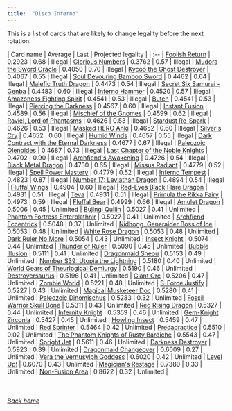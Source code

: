 ```yaml
---
title:  "Disco Inferno"
---
```


This is a list of cards that are likely to change legality before the next rotation.

| Card name | Average | Last | Projected legality |
| :-- |
[Foolish Return](https://db.ygoprodeck.com/card/?search=Foolish%20Return) | 0.2923 | 0.68 | Illegal |
[Glorious Numbers](https://db.ygoprodeck.com/card/?search=Glorious%20Numbers) | 0.3762 | 0.57 | Illegal |
[Mudora the Sword Oracle](https://db.ygoprodeck.com/card/?search=Mudora%20the%20Sword%20Oracle) | 0.4050 | 0.70 | Illegal |
[Kycoo the Ghost Destroyer](https://db.ygoprodeck.com/card/?search=Kycoo%20the%20Ghost%20Destroyer) | 0.4067 | 0.55 | Illegal |
[Soul Devouring Bamboo Sword](https://db.ygoprodeck.com/card/?search=Soul%20Devouring%20Bamboo%20Sword) | 0.4462 | 0.64 | Illegal |
[Malefic Truth Dragon](https://db.ygoprodeck.com/card/?search=Malefic%20Truth%20Dragon) | 0.4473 | 0.54 | Illegal |
[Secret Six Samurai - Genba](https://db.ygoprodeck.com/card/?search=Secret%20Six%20Samurai%20-%20Genba) | 0.4483 | 0.60 | Illegal |
[Inferno Hammer](https://db.ygoprodeck.com/card/?search=Inferno%20Hammer) | 0.4520 | 0.57 | Illegal |
[Amazoness Fighting Spirit](https://db.ygoprodeck.com/card/?search=Amazoness%20Fighting%20Spirit) | 0.4541 | 0.53 | Illegal |
[Buten](https://db.ygoprodeck.com/card/?search=Buten) | 0.4541 | 0.53 | Illegal |
[Piercing the Darkness](https://db.ygoprodeck.com/card/?search=Piercing%20the%20Darkness) | 0.4567 | 0.60 | Illegal |
[Instant Fusion](https://db.ygoprodeck.com/card/?search=Instant%20Fusion) | 0.4589 | 0.56 | Illegal |
[Mischief of the Gnomes](https://db.ygoprodeck.com/card/?search=Mischief%20of%20the%20Gnomes) | 0.4599 | 0.62 | Illegal |
[Raviel, Lord of Phantasms](https://db.ygoprodeck.com/card/?search=Raviel,%20Lord%20of%20Phantasms) | 0.4626 | 0.53 | Illegal |
[Stardust Re-Spark](https://db.ygoprodeck.com/card/?search=Stardust%20Re-Spark) | 0.4626 | 0.53 | Illegal |
[Masked HERO Anki](https://db.ygoprodeck.com/card/?search=Masked%20HERO%20Anki) | 0.4652 | 0.60 | Illegal |
[Silver's Cry](https://db.ygoprodeck.com/card/?search=Silver's%20Cry) | 0.4652 | 0.60 | Illegal |
[Humid Winds](https://db.ygoprodeck.com/card/?search=Humid%20Winds) | 0.4657 | 0.55 | Illegal |
[Dark Contract with the Eternal Darkness](https://db.ygoprodeck.com/card/?search=Dark%20Contract%20with%20the%20Eternal%20Darkness) | 0.4677 | 0.67 | Illegal |
[Paleozoic Olenoides](https://db.ygoprodeck.com/card/?search=Paleozoic%20Olenoides) | 0.4687 | 0.73 | Illegal |
[Last Chapter of the Noble Knights](https://db.ygoprodeck.com/card/?search=Last%20Chapter%20of%20the%20Noble%20Knights) | 0.4702 | 0.90 | Illegal |
[Archfiend's Awakening](https://db.ygoprodeck.com/card/?search=Archfiend's%20Awakening) | 0.4726 | 0.54 | Illegal |
[Black Metal Dragon](https://db.ygoprodeck.com/card/?search=Black%20Metal%20Dragon) | 0.4730 | 0.65 | Illegal |
[Missus Radiant](https://db.ygoprodeck.com/card/?search=Missus%20Radiant) | 0.4779 | 0.52 | Illegal |
[Spell Power Mastery](https://db.ygoprodeck.com/card/?search=Spell%20Power%20Mastery) | 0.4779 | 0.52 | Illegal |
[Inferno Tempest](https://db.ygoprodeck.com/card/?search=Inferno%20Tempest) | 0.4823 | 0.87 | Illegal |
[Number 17: Leviathan Dragon](https://db.ygoprodeck.com/card/?search=Number%2017:%20Leviathan%20Dragon) | 0.4894 | 0.54 | Illegal |
[Fluffal Wings](https://db.ygoprodeck.com/card/?search=Fluffal%20Wings) | 0.4904 | 0.60 | Illegal |
[Red-Eyes Black Flare Dragon](https://db.ygoprodeck.com/card/?search=Red-Eyes%20Black%20Flare%20Dragon) | 0.4931 | 0.51 | Illegal |
[Teva](https://db.ygoprodeck.com/card/?search=Teva) | 0.4931 | 0.51 | Illegal |
[Primula the Rikka Fairy](https://db.ygoprodeck.com/card/?search=Primula%20the%20Rikka%20Fairy) | 0.4973 | 0.59 | Illegal |
[Fluffal Bear](https://db.ygoprodeck.com/card/?search=Fluffal%20Bear) | 0.4999 | 0.66 | Illegal |
[Amulet Dragon](https://db.ygoprodeck.com/card/?search=Amulet%20Dragon) | 0.5006 | 0.45 | Unlimited |
[Bujingi Quilin](https://db.ygoprodeck.com/card/?search=Bujingi%20Quilin) | 0.5027 | 0.41 | Unlimited |
[Phantom Fortress Enterblathnir](https://db.ygoprodeck.com/card/?search=Phantom%20Fortress%20Enterblathnir) | 0.5027 | 0.41 | Unlimited |
[Archfiend Eccentrick](https://db.ygoprodeck.com/card/?search=Archfiend%20Eccentrick) | 0.5048 | 0.37 | Unlimited |
[Nidhogg, Generaider Boss of Ice](https://db.ygoprodeck.com/card/?search=Nidhogg,%20Generaider%20Boss%20of%20Ice) | 0.5053 | 0.48 | Unlimited |
[White Rose Dragon](https://db.ygoprodeck.com/card/?search=White%20Rose%20Dragon) | 0.5053 | 0.48 | Unlimited |
[Dark Ruler No More](https://db.ygoprodeck.com/card/?search=Dark%20Ruler%20No%20More) | 0.5054 | 0.43 | Unlimited |
[Insect Knight](https://db.ygoprodeck.com/card/?search=Insect%20Knight) | 0.5074 | 0.44 | Unlimited |
[Thunder of Ruler](https://db.ygoprodeck.com/card/?search=Thunder%20of%20Ruler) | 0.5090 | 0.45 | Unlimited |
[Bubble Illusion](https://db.ygoprodeck.com/card/?search=Bubble%20Illusion) | 0.5111 | 0.41 | Unlimited |
[Dragonmaid Sheou](https://db.ygoprodeck.com/card/?search=Dragonmaid%20Sheou) | 0.5153 | 0.49 | Unlimited |
[Number S39: Utopia the Lightning](https://db.ygoprodeck.com/card/?search=Number%20S39:%20Utopia%20the%20Lightning) | 0.5180 | 0.40 | Unlimited |
[World Gears of Theurlogical Demiurgy](https://db.ygoprodeck.com/card/?search=World%20Gears%20of%20Theurlogical%20Demiurgy) | 0.5190 | 0.46 | Unlimited |
[Destroyersaurus](https://db.ygoprodeck.com/card/?search=Destroyersaurus) | 0.5196 | 0.41 | Unlimited |
[Giant Orc](https://db.ygoprodeck.com/card/?search=Giant%20Orc) | 0.5206 | 0.47 | Unlimited |
[Zombie World](https://db.ygoprodeck.com/card/?search=Zombie%20World) | 0.5221 | 0.48 | Unlimited |
[S-Force Justify](https://db.ygoprodeck.com/card/?search=S-Force%20Justify) | 0.5227 | 0.43 | Unlimited |
[Magical Musketeer Doc](https://db.ygoprodeck.com/card/?search=Magical%20Musketeer%20Doc) | 0.5280 | 0.41 | Unlimited |
[Paleozoic Dinomischus](https://db.ygoprodeck.com/card/?search=Paleozoic%20Dinomischus) | 0.5283 | 0.32 | Unlimited |
[Fossil Warrior Skull Bone](https://db.ygoprodeck.com/card/?search=Fossil%20Warrior%20Skull%20Bone) | 0.5311 | 0.43 | Unlimited |
[Red Rising Dragon](https://db.ygoprodeck.com/card/?search=Red%20Rising%20Dragon) | 0.5327 | 0.44 | Unlimited |
[Infernity Knight](https://db.ygoprodeck.com/card/?search=Infernity%20Knight) | 0.5359 | 0.46 | Unlimited |
[Gem-Knight Zirconia](https://db.ygoprodeck.com/card/?search=Gem-Knight%20Zirconia) | 0.5427 | 0.45 | Unlimited |
[Howling Insect](https://db.ygoprodeck.com/card/?search=Howling%20Insect) | 0.5459 | 0.47 | Unlimited |
[Red Sprinter](https://db.ygoprodeck.com/card/?search=Red%20Sprinter) | 0.5464 | 0.42 | Unlimited |
[Predapractice](https://db.ygoprodeck.com/card/?search=Predapractice) | 0.5510 | 0.02 | Unlimited |
[The Phantom Knights of Rusty Bardiche](https://db.ygoprodeck.com/card/?search=The%20Phantom%20Knights%20of%20Rusty%20Bardiche) | 0.5543 | 0.47 | Unlimited |
[Spright Jet](https://db.ygoprodeck.com/card/?search=Spright%20Jet) | 0.5611 | 0.46 | Unlimited |
[Darkness Destroyer](https://db.ygoprodeck.com/card/?search=Darkness%20Destroyer) | 0.5923 | 0.39 | Unlimited |
[Dragonmaid Changeover](https://db.ygoprodeck.com/card/?search=Dragonmaid%20Changeover) | 0.6009 | 0.27 | Unlimited |
[Vera the Vernusylph Goddess](https://db.ygoprodeck.com/card/?search=Vera%20the%20Vernusylph%20Goddess) | 0.6020 | 0.42 | Unlimited |
[Level Up!](https://db.ygoprodeck.com/card/?search=Level%20Up!) | 0.6070 | 0.43 | Unlimited |
[Magician's Restage](https://db.ygoprodeck.com/card/?search=Magician's%20Restage) | 0.7380 | 0.33 | Unlimited |
[Non-Fusion Area](https://db.ygoprodeck.com/card/?search=Non-Fusion%20Area) | 0.8622 | 0.32 | Unlimited |

<br>

###### [Back home](index)